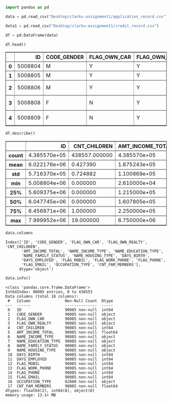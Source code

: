 ```python
import pandas as pd
```


```python
data = pd.read_csv("Desktop/clarku-assignment1/application_record.csv")
```


```python
data1 = pd.read_csv("Desktop/clarku-assignment1/credit_record.csv")
```


```python
df = pd.DataFrame(data)
```


```python
df.head()
```




<div>
<style scoped>
    .dataframe tbody tr th:only-of-type {
        vertical-align: middle;
    }

    .dataframe tbody tr th {
        vertical-align: top;
    }

    .dataframe thead th {
        text-align: right;
    }
</style>
<table border="1" class="dataframe">
  <thead>
    <tr style="text-align: right;">
      <th></th>
      <th>ID</th>
      <th>CODE_GENDER</th>
      <th>FLAG_OWN_CAR</th>
      <th>FLAG_OWN_REALTY</th>
      <th>CNT_CHILDREN</th>
      <th>AMT_INCOME_TOTAL</th>
      <th>NAME_INCOME_TYPE</th>
      <th>NAME_EDUCATION_TYPE</th>
      <th>NAME_FAMILY_STATUS</th>
      <th>NAME_HOUSING_TYPE</th>
      <th>DAYS_BIRTH</th>
      <th>DAYS_EMPLOYED</th>
      <th>FLAG_MOBIL</th>
      <th>FLAG_WORK_PHONE</th>
      <th>FLAG_PHONE</th>
      <th>FLAG_EMAIL</th>
      <th>OCCUPATION_TYPE</th>
      <th>CNT_FAM_MEMBERS</th>
    </tr>
  </thead>
  <tbody>
    <tr>
      <th>0</th>
      <td>5008804</td>
      <td>M</td>
      <td>Y</td>
      <td>Y</td>
      <td>0</td>
      <td>427500.0</td>
      <td>Working</td>
      <td>Higher education</td>
      <td>Civil marriage</td>
      <td>Rented apartment</td>
      <td>-12005</td>
      <td>-4542</td>
      <td>1</td>
      <td>1</td>
      <td>0</td>
      <td>0</td>
      <td>NaN</td>
      <td>2.0</td>
    </tr>
    <tr>
      <th>1</th>
      <td>5008805</td>
      <td>M</td>
      <td>Y</td>
      <td>Y</td>
      <td>0</td>
      <td>427500.0</td>
      <td>Working</td>
      <td>Higher education</td>
      <td>Civil marriage</td>
      <td>Rented apartment</td>
      <td>-12005</td>
      <td>-4542</td>
      <td>1</td>
      <td>1</td>
      <td>0</td>
      <td>0</td>
      <td>NaN</td>
      <td>2.0</td>
    </tr>
    <tr>
      <th>2</th>
      <td>5008806</td>
      <td>M</td>
      <td>Y</td>
      <td>Y</td>
      <td>0</td>
      <td>112500.0</td>
      <td>Working</td>
      <td>Secondary / secondary special</td>
      <td>Married</td>
      <td>House / apartment</td>
      <td>-21474</td>
      <td>-1134</td>
      <td>1</td>
      <td>0</td>
      <td>0</td>
      <td>0</td>
      <td>Security staff</td>
      <td>2.0</td>
    </tr>
    <tr>
      <th>3</th>
      <td>5008808</td>
      <td>F</td>
      <td>N</td>
      <td>Y</td>
      <td>0</td>
      <td>270000.0</td>
      <td>Commercial associate</td>
      <td>Secondary / secondary special</td>
      <td>Single / not married</td>
      <td>House / apartment</td>
      <td>-19110</td>
      <td>-3051</td>
      <td>1</td>
      <td>0</td>
      <td>1</td>
      <td>1</td>
      <td>Sales staff</td>
      <td>1.0</td>
    </tr>
    <tr>
      <th>4</th>
      <td>5008809</td>
      <td>F</td>
      <td>N</td>
      <td>Y</td>
      <td>0</td>
      <td>270000.0</td>
      <td>Commercial associate</td>
      <td>Secondary / secondary special</td>
      <td>Single / not married</td>
      <td>House / apartment</td>
      <td>-19110</td>
      <td>-3051</td>
      <td>1</td>
      <td>0</td>
      <td>1</td>
      <td>1</td>
      <td>Sales staff</td>
      <td>1.0</td>
    </tr>
  </tbody>
</table>
</div>




```python
df.describe()
```




<div>
<style scoped>
    .dataframe tbody tr th:only-of-type {
        vertical-align: middle;
    }

    .dataframe tbody tr th {
        vertical-align: top;
    }

    .dataframe thead th {
        text-align: right;
    }
</style>
<table border="1" class="dataframe">
  <thead>
    <tr style="text-align: right;">
      <th></th>
      <th>ID</th>
      <th>CNT_CHILDREN</th>
      <th>AMT_INCOME_TOTAL</th>
      <th>DAYS_BIRTH</th>
      <th>DAYS_EMPLOYED</th>
      <th>FLAG_MOBIL</th>
      <th>FLAG_WORK_PHONE</th>
      <th>FLAG_PHONE</th>
      <th>FLAG_EMAIL</th>
      <th>CNT_FAM_MEMBERS</th>
    </tr>
  </thead>
  <tbody>
    <tr>
      <th>count</th>
      <td>4.385570e+05</td>
      <td>438557.000000</td>
      <td>4.385570e+05</td>
      <td>438557.000000</td>
      <td>438557.000000</td>
      <td>438557.0</td>
      <td>438557.000000</td>
      <td>438557.000000</td>
      <td>438557.000000</td>
      <td>438557.000000</td>
    </tr>
    <tr>
      <th>mean</th>
      <td>6.022176e+06</td>
      <td>0.427390</td>
      <td>1.875243e+05</td>
      <td>-15997.904649</td>
      <td>60563.675328</td>
      <td>1.0</td>
      <td>0.206133</td>
      <td>0.287771</td>
      <td>0.108207</td>
      <td>2.194465</td>
    </tr>
    <tr>
      <th>std</th>
      <td>5.716370e+05</td>
      <td>0.724882</td>
      <td>1.100869e+05</td>
      <td>4185.030007</td>
      <td>138767.799647</td>
      <td>0.0</td>
      <td>0.404527</td>
      <td>0.452724</td>
      <td>0.310642</td>
      <td>0.897207</td>
    </tr>
    <tr>
      <th>min</th>
      <td>5.008804e+06</td>
      <td>0.000000</td>
      <td>2.610000e+04</td>
      <td>-25201.000000</td>
      <td>-17531.000000</td>
      <td>1.0</td>
      <td>0.000000</td>
      <td>0.000000</td>
      <td>0.000000</td>
      <td>1.000000</td>
    </tr>
    <tr>
      <th>25%</th>
      <td>5.609375e+06</td>
      <td>0.000000</td>
      <td>1.215000e+05</td>
      <td>-19483.000000</td>
      <td>-3103.000000</td>
      <td>1.0</td>
      <td>0.000000</td>
      <td>0.000000</td>
      <td>0.000000</td>
      <td>2.000000</td>
    </tr>
    <tr>
      <th>50%</th>
      <td>6.047745e+06</td>
      <td>0.000000</td>
      <td>1.607805e+05</td>
      <td>-15630.000000</td>
      <td>-1467.000000</td>
      <td>1.0</td>
      <td>0.000000</td>
      <td>0.000000</td>
      <td>0.000000</td>
      <td>2.000000</td>
    </tr>
    <tr>
      <th>75%</th>
      <td>6.456971e+06</td>
      <td>1.000000</td>
      <td>2.250000e+05</td>
      <td>-12514.000000</td>
      <td>-371.000000</td>
      <td>1.0</td>
      <td>0.000000</td>
      <td>1.000000</td>
      <td>0.000000</td>
      <td>3.000000</td>
    </tr>
    <tr>
      <th>max</th>
      <td>7.999952e+06</td>
      <td>19.000000</td>
      <td>6.750000e+06</td>
      <td>-7489.000000</td>
      <td>365243.000000</td>
      <td>1.0</td>
      <td>1.000000</td>
      <td>1.000000</td>
      <td>1.000000</td>
      <td>20.000000</td>
    </tr>
  </tbody>
</table>
</div>




```python
data.columns
```




    Index(['ID', 'CODE_GENDER', 'FLAG_OWN_CAR', 'FLAG_OWN_REALTY', 'CNT_CHILDREN',
           'AMT_INCOME_TOTAL', 'NAME_INCOME_TYPE', 'NAME_EDUCATION_TYPE',
           'NAME_FAMILY_STATUS', 'NAME_HOUSING_TYPE', 'DAYS_BIRTH',
           'DAYS_EMPLOYED', 'FLAG_MOBIL', 'FLAG_WORK_PHONE', 'FLAG_PHONE',
           'FLAG_EMAIL', 'OCCUPATION_TYPE', 'CNT_FAM_MEMBERS'],
          dtype='object')




```python
data.info()
```

    <class 'pandas.core.frame.DataFrame'>
    Int64Index: 90085 entries, 0 to 438553
    Data columns (total 18 columns):
     #   Column               Non-Null Count  Dtype  
    ---  ------               --------------  -----  
     0   ID                   90085 non-null  int64  
     1   CODE_GENDER          90085 non-null  object 
     2   FLAG_OWN_CAR         90085 non-null  object 
     3   FLAG_OWN_REALTY      90085 non-null  object 
     4   CNT_CHILDREN         90085 non-null  int64  
     5   AMT_INCOME_TOTAL     90085 non-null  float64
     6   NAME_INCOME_TYPE     90085 non-null  object 
     7   NAME_EDUCATION_TYPE  90085 non-null  object 
     8   NAME_FAMILY_STATUS   90085 non-null  object 
     9   NAME_HOUSING_TYPE    90085 non-null  object 
     10  DAYS_BIRTH           90085 non-null  int64  
     11  DAYS_EMPLOYED        90085 non-null  int64  
     12  FLAG_MOBIL           90085 non-null  int64  
     13  FLAG_WORK_PHONE      90085 non-null  int64  
     14  FLAG_PHONE           90085 non-null  int64  
     15  FLAG_EMAIL           90085 non-null  int64  
     16  OCCUPATION_TYPE      62608 non-null  object 
     17  CNT_FAM_MEMBERS      90085 non-null  float64
    dtypes: float64(2), int64(8), object(8)
    memory usage: 13.1+ MB



```python

```
